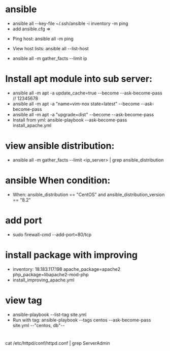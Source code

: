 # ansible

-   ansible all --key-file ~/.ssh/ansible -i inventory -m ping
-   add ansible.cfg =>

*   Ping host: ansible all -m ping

*   View host lists: ansible all --list-host
*   ansible all -m gather_facts --limit ip

# Install apt module into sub server:

-   ansible all -m apt -a update_cache=true --become --ask-become-pass // 12345678
-   ansible all -m apt -a "name=vim-nox state=latest" --become --ask-become-pass
-   ansible all -m apt -a "upgrade=dist" --become --ask-become-pass
-   Install from yml: ansible-playbook --ask-become-pass install_apache.yml

# view ansible distribution:

-   ansible all -m gather_facts --limit <ip_server> | grep ansible_distribution

# ansible When condition:

-   When: ansible_distribution == "CentOS" and ansible_distribution_version == "8.2"

# add port

-   sudo firewall-cmd --add-port=80/tcp

# install package with improving

-   inventory: 18.183.117.198 apache_package=apache2 php_package=libapache2-mod-php
-   install_improving_apache.yml

# view tag

-   ansible-playbook --list-tag site.yml
-   Run with tag: ansible-playbook --tags centos --ask-become-pass site.yml
    --"centos, db"--

#

cat /etc/httpd/conf/httpd.conf | grep ServerAdmin
